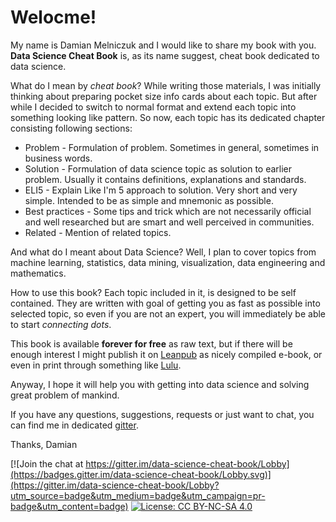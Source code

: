 # Welocme!

My name is Damian Melniczuk and I would like to share my book with you. **Data Science Cheat Book** is, as its name suggest, cheat book dedicated to data science.

What do I mean by *cheat book*? While writing those materials, I was initially thinking about preparing pocket size info cards about each topic. But after while I decided to switch to normal format and extend each topic into something looking like pattern. So now, each topic has its dedicated chapter consisting following sections:
 * Problem - Formulation of problem. Sometimes in general, sometimes in business words.
 * Solution - Formulation of data science topic as solution to earlier problem. Usually it contains definitions, explanations and standards.
 * ELI5 - Explain Like I'm 5 approach to solution. Very short and very simple. Intended to be as simple and mnemonic as possible.
 * Best practices - Some tips and trick which are not necessarily official and well researched but are smart and well perceived in communities.
 * Related - Mention of related topics.

And what do I meant about Data Science? Well, I plan to cover topics from machine learning, statistics, data mining, visualization, data engineering and mathematics.

How to use this book? Each topic included in it, is designed to be self contained. They are written with goal of getting you as fast as possible into selected topic, so even if you are not an expert, you will immediately be able to start *connecting dots*.

This book is available **forever for free** as raw text, but if there will be enough interest I might publish it on [Leanpub](https://leanpub.com/) as nicely compiled e-book, or even in print through something like [Lulu](https://www.lulu.com/).

Anyway, I hope it will help you with getting into data science and solving great problem of mankind.

If you have any questions, suggestions, requests or just want to chat, you can find me in dedicated [gitter](https://gitter.im/data-science-cheat-book/Lobby?utm_source=share-link&utm_medium=link&utm_campaign=share-link).

Thanks,
Damian

[![Join the chat at https://gitter.im/data-science-cheat-book/Lobby](https://badges.gitter.im/data-science-cheat-book/Lobby.svg)](https://gitter.im/data-science-cheat-book/Lobby?utm_source=badge&utm_medium=badge&utm_campaign=pr-badge&utm_content=badge)
[![License: CC BY-NC-SA 4.0](https://img.shields.io/badge/License-CC%20BY--NC--SA%204.0-blue.svg)](LICENSE)
